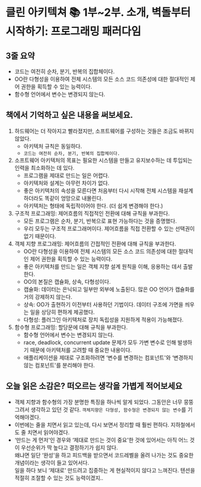 # 클린 아키텍쳐 📚 1부~2부. 소개, 벽돌부터 시작하기: 프로그래밍 패러다임

## 3줄 요약

- 코드는 여전히 순차, 분기, 반복의 집합체이다.
- OO란 다형성을 이용하여 전체 시스템의 모든 소스 코드 의존성에 대한 절대적인 제어 권한을 획득할 수 있는 능력이다.
- 함수형 언어에서 변수는 변경되지 않는다.

## 책에서 기억하고 싶은 내용을 써보세요.

1. 하드웨어는 더 작아지고 빨라졌지만, 소프트웨어를 구성하는 것들은 조금도 바뀌지 않았다.
    - 아키텍처 규칙은 동일하다.
    - `코드는 여전히 순차, 분기, 반복의 집합체이다.`
2. 소프트웨어 아키텍처의 목표는 필요한 시스템을 만들고 유지보수하는 데 투입되는 인력을 최소화하는 데 있다. 
    - 프로그램을 제대로 만드는 일은 어렵다.
    - 아키텍처와 설계는 아무런 차이가 없다.
    - 좋은 아키텍처의 속성을 모른다면 처음부터 다시 시작해 전체 시스템을 재설계하더라도 똑같이 엉망으로 내몰린다.
    - 아키텍처는 형태에 독립적이어야 한다. (더 쉽게 변경해야 한다.)
3. 구조적 프로그래밍: 제어흐름의 직접적인 전환에 대해 규칙을 부과한다.
    - 모든 프로그램은 순차, 분기, 반복으로 표현 가능하다는 것을 증명했다.
    - 우리 모두는 구조적 프로그래머이다. 제어흐름을 직접 전환할 수 있는 선택권이 없기 때문이다.
4. 객체 지향 프로그래밍: 제어흐름의 간접적인 전환에 대해 규칙을 부과한다.
    - OO란 다형성을 이용하여 전체 시스템의 모든 소스 코드 의존성에 대한 절대적인 제어 권한을 획득할 수 있는 능력이다.
    - 좋은 아키텍처를 만드는 일은 객체 지향 설계 원칙을 이해, 응용하는 데서 출발한다.
    - OO의 본질은 캡슐화, 상속, 다형성이다.
    - 캡슐화: 데이터는 은닉되고 일부만 외부에 노출된다. 많은 OO 언어가 캡슐화를 거의 강제하지 않는다.
    - 상속: OO가 출현하기 이전부터 사용하던 기법이다. 데이터 구조에 가면을 씌우는 일을 상당히 편하게 제공했다.
    - 다형성: 플러그인 아키텍처로 장치 독립성을 지원하게 적용이 가능해졌다.
5. 함수형 프로그래밍: 할당문에 대해 규칙을 부과한다.
    - 함수형 언어에서 변수는 변경되지 않는다.
    - race, deadlock, concurrent update 문제가 모두 가변 변수로 인해 발생하기 때문에 아키텍처를 고려할 때 중요한 내용이다.
    - 애플리케이션을 제대로 구조화하려면 ‘변수를 변경하는 컴포넌트'와 ‘변경하지 않는 컴포넌트'를 분리해야 한다.

## 오늘 읽은 소감은? 떠오르는 생각을 가볍게 적어보세요

- 객체 지향과 함수형의 가장 분명한 특징을 하나씩 알게 되었다. 그동안은 너무 뭉뚱그려서 생각하고 있던 것 같다. `객체지향은 다형성, 함수형은 변경되지 않는 변수`를 기억해야겠다.
- 이번에는 줄을 치면서 읽고 있는데, 다시 보면서 정리할 때 훨씬 편하다. 지하철에서도 줄 치면서 읽어야겠다.
- ‘만드는 게 먼저'인 경우와 ‘제대로 만드는 것이 중요'한 것에 있어서는 아직 어느 것이 우선순위가 딱 높다고 결정하기가 쉽지 않다.  
왜냐면 일단 ‘완성'을 하고 피드백을 받으면서 코드레벨을 올려 나가는 것도 중요한 개념이라는 생각이 들고 있어서다.  
일을 하다 보니 ‘제대로' 만드려고 집중하는 게 현실적이지 않다고 느껴진다. 텐션을 적절히 조절할 수 있는 것도 능력이겠지..
